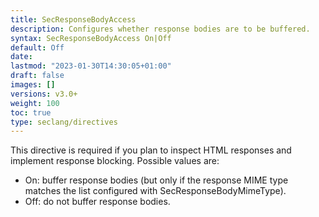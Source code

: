 ```yaml
---
title: SecResponseBodyAccess
description: Configures whether response bodies are to be buffered.
syntax: SecResponseBodyAccess On|Off
default: Off
date: 
lastmod: "2023-01-30T14:30:05+01:00"
draft: false
images: []
versions: v3.0+
weight: 100
toc: true
type: seclang/directives
---
```

[//]: <> (This file is generated by tools/directivesgen. DO NOT EDIT.)
This directive is required if you plan to inspect HTML responses and implement
response blocking. Possible values are:
- On: buffer response bodies (but only if the response MIME type matches the list
configured with SecResponseBodyMimeType).
- Off: do not buffer response bodies.

